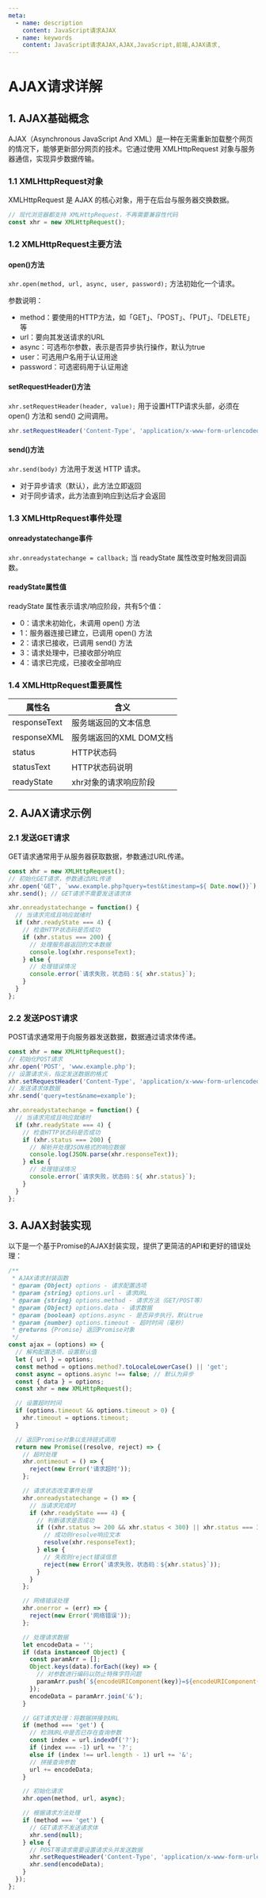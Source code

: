 ```yaml
---
meta:
  - name: description
    content: JavaScript请求AJAX
  - name: keywords
    content: JavaScript请求AJAX,AJAX,JavaScript,前端,AJAX请求,
---
```

# AJAX请求详解

## 1. AJAX基础概念

AJAX（Asynchronous JavaScript And XML）是一种在无需重新加载整个网页的情况下，能够更新部分网页的技术。它通过使用 XMLHttpRequest 对象与服务器通信，实现异步数据传输。

### 1.1 XMLHttpRequest对象

XMLHttpRequest 是 AJAX 的核心对象，用于在后台与服务器交换数据。

```js
// 现代浏览器都支持 XMLHttpRequest，不再需要兼容性代码
const xhr = new XMLHttpRequest();
```

### 1.2 XMLHttpRequest主要方法

#### open()方法

`xhr.open(method, url, async, user, password);` 方法初始化一个请求。

参数说明：
+ method：要使用的HTTP方法，如「GET」、「POST」、「PUT」、「DELETE」等
+ url：要向其发送请求的URL
+ async：可选布尔参数，表示是否异步执行操作，默认为true
+ user：可选用户名用于认证用途
+ password：可选密码用于认证用途

#### setRequestHeader()方法

`xhr.setRequestHeader(header, value);` 用于设置HTTP请求头部，必须在 open() 方法和 send() 之间调用。

```js
xhr.setRequestHeader('Content-Type', 'application/x-www-form-urlencoded');
```

#### send()方法

`xhr.send(body)` 方法用于发送 HTTP 请求。
+ 对于异步请求（默认），此方法立即返回
+ 对于同步请求，此方法直到响应到达后才会返回

### 1.3 XMLHttpRequest事件处理

#### onreadystatechange事件

`xhr.onreadystatechange = callback;` 当 readyState 属性改变时触发回调函数。

#### readyState属性值

readyState 属性表示请求/响应阶段，共有5个值：

+ 0：请求未初始化，未调用 open() 方法
+ 1：服务器连接已建立，已调用 open() 方法
+ 2：请求已接收，已调用 send() 方法
+ 3：请求处理中，已接收部分响应
+ 4：请求已完成，已接收全部响应

### 1.4 XMLHttpRequest重要属性

| 属性名 | 含义 |
| --- | --- |
| responseText | 服务端返回的文本信息 |
| responseXML | 服务端返回的XML DOM文档 |
| status | HTTP状态码 |
| statusText | HTTP状态码说明 |
| readyState | xhr对象的请求响应阶段 |

## 2. AJAX请求示例

### 2.1 发送GET请求

GET请求通常用于从服务器获取数据，参数通过URL传递。

```js
const xhr = new XMLHttpRequest();
// 初始化GET请求，参数通过URL传递
xhr.open('GET', `www.example.php?query=test&timestamp=${ Date.now()}`);
xhr.send(); // GET请求不需要发送请求体

xhr.onreadystatechange = function() {
  // 当请求完成且响应就绪时
  if (xhr.readyState === 4) {
    // 检查HTTP状态码是否成功
    if (xhr.status === 200) {
      // 处理服务器返回的文本数据
      console.log(xhr.responseText);
    } else {
      // 处理错误情况
      console.error(`请求失败，状态码：${ xhr.status}`);
    }
  }
};
```

### 2.2 发送POST请求

POST请求通常用于向服务器发送数据，数据通过请求体传递。

```js
const xhr = new XMLHttpRequest();
// 初始化POST请求
xhr.open('POST', 'www.example.php');
// 设置请求头，指定发送数据的格式
xhr.setRequestHeader('Content-Type', 'application/x-www-form-urlencoded');
// 发送请求体数据
xhr.send('query=test&name=example');

xhr.onreadystatechange = function() {
  // 当请求完成且响应就绪时
  if (xhr.readyState === 4) {
    // 检查HTTP状态码是否成功
    if (xhr.status === 200) {
      // 解析并处理JSON格式的响应数据
      console.log(JSON.parse(xhr.responseText));
    } else {
      // 处理错误情况
      console.error(`请求失败，状态码：${ xhr.status}`);
    }
  }
};
```

## 3. AJAX封装实现

以下是一个基于Promise的AJAX封装实现，提供了更简洁的API和更好的错误处理：

```js
/**
 * AJAX请求封装函数
 * @param {Object} options - 请求配置选项
 * @param {string} options.url - 请求URL
 * @param {string} options.method - 请求方法（GET/POST等）
 * @param {Object} options.data - 请求数据
 * @param {boolean} options.async - 是否异步执行，默认true
 * @param {number} options.timeout - 超时时间（毫秒）
 * @returns {Promise} 返回Promise对象
 */
const ajax = (options) => {
  // 解构配置选项，设置默认值
  let { url } = options;
  const method = options.method?.toLocaleLowerCase() || 'get';
  const async = options.async !== false; // 默认为异步
  const { data } = options;
  const xhr = new XMLHttpRequest();

  // 设置超时时间
  if (options.timeout && options.timeout > 0) {
    xhr.timeout = options.timeout;
  }

  // 返回Promise对象以支持链式调用
  return new Promise((resolve, reject) => {
    // 超时处理
    xhr.ontimeout = () => {
      reject(new Error('请求超时'));
    };

    // 请求状态改变事件处理
    xhr.onreadystatechange = () => {
      // 当请求完成时
      if (xhr.readyState === 4) {
        // 判断请求是否成功
        if ((xhr.status >= 200 && xhr.status < 300) || xhr.status === 304) {
          // 成功则resolve响应文本
          resolve(xhr.responseText);
        } else {
          // 失败则reject错误信息
          reject(new Error(`请求失败，状态码：${xhr.status}`));
        }
      }
    };

    // 网络错误处理
    xhr.onerror = (err) => {
      reject(new Error('网络错误'));
    };

    // 处理请求数据
    let encodeData = '';
    if (data instanceof Object) {
      const paramArr = [];
      Object.keys(data).forEach((key) => {
        // 对参数进行编码以防止特殊字符问题
        paramArr.push(`${encodeURIComponent(key)}=${encodeURIComponent(data[key])}`);
      });
      encodeData = paramArr.join('&');
    }

    // GET请求处理：将数据拼接到URL
    if (method === 'get') {
      // 检测URL中是否已存在查询参数
      const index = url.indexOf('?');
      if (index === -1) url += '?';
      else if (index !== url.length - 1) url += '&';
      // 拼接查询参数
      url += encodeData;
    }

    // 初始化请求
    xhr.open(method, url, async);

    // 根据请求方法处理
    if (method === 'get') {
      // GET请求不发送请求体
      xhr.send(null);
    } else {
      // POST等请求需要设置请求头并发送数据
      xhr.setRequestHeader('Content-Type', 'application/x-www-form-urlencoded;charset=UTF-8');
      xhr.send(encodeData);
    }
  });
};
```
